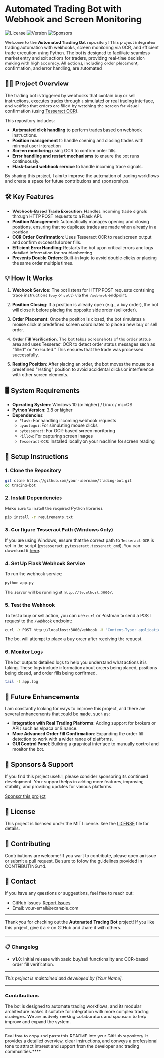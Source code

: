 

# Automated Trading Bot with Webhook and Screen Monitoring

![License](https://img.shields.io/github/license/your-username/trading-bot) ![Version](https://img.shields.io/badge/version-1.0-blue) ![Sponsors](https://img.shields.io/badge/sponsors-welcome-orange)

Welcome to the **Automated Trading Bot** repository! This project integrates trading automation with webhooks, screen monitoring via OCR, and efficient trade execution using Python. The bot is designed to facilitate seamless market entry and exit actions for traders, providing real-time decision making with high accuracy. All actions, including order placement, confirmation, and error handling, are automated.

## 🧑‍💻 Project Overview

The trading bot is triggered by webhooks that contain buy or sell instructions, executes trades through a simulated or real trading interface, and verifies that orders are filled by watching the screen for visual confirmation (using [Tesseract OCR](https://github.com/tesseract-ocr/tesseract)).

This repository includes:
- **Automated click handling** to perform trades based on webhook instructions.
- **Position management** to handle opening and closing trades with minimal user interaction.
- **Screen monitoring** using OCR to confirm order fills.
- **Error handling and restart mechanisms** to ensure the bot runs continuously.
- **Flask-based webhook service** to handle incoming trade signals.

By sharing this project, I aim to improve the automation of trading workflows and create a space for future contributions and sponsorships.

## 🛠️ Key Features

- **Webhook-Based Trade Execution**: Handles incoming trade signals through HTTP POST requests to a Flask API.
- **Position Management**: Automatically manages opening and closing positions, ensuring that no duplicate trades are made when already in a position.
- **OCR Order Confirmation**: Uses Tesseract OCR to read screen output and confirm successful order fills.
- **Efficient Error Handling**: Restarts the bot upon critical errors and logs detailed information for troubleshooting.
- **Prevents Double Orders**: Built-in logic to avoid double-clicks or placing the same order multiple times.

## 💡 How It Works

1. **Webhook Service**: The bot listens for HTTP POST requests containing trade instructions (`buy` or `sell`) via the `/webhook` endpoint.
   
2. **Position Closing**: If a position is already open (e.g., a buy order), the bot will close it before placing the opposite side order (sell order).

3. **Order Placement**: Once the position is closed, the bot simulates a mouse click at predefined screen coordinates to place a new buy or sell order.
   
4. **Order Fill Verification**: The bot takes screenshots of the order status area and uses Tesseract OCR to detect order status messages such as "filled" or "executed." This ensures that the trade was processed successfully.

5. **Resting Position**: After placing an order, the bot moves the mouse to a predefined "resting" position to avoid accidental clicks or interference with other screen elements.

## 🖥️ System Requirements

- **Operating System**: Windows 10 (or higher) / Linux / macOS
- **Python Version**: 3.8 or higher
- **Dependencies**:
  - `Flask`: For handling incoming webhook requests
  - `pyautogui`: For simulating mouse clicks
  - `pytesseract`: For OCR-based screen monitoring
  - `Pillow`: For capturing screen images
  - `Tesseract-OCR`: Installed locally on your machine for screen reading

## 🔧 Setup Instructions

### 1. Clone the Repository

```bash
git clone https://github.com/your-username/trading-bot.git
cd trading-bot
```

### 2. Install Dependencies

Make sure to install the required Python libraries:

```bash
pip install -r requirements.txt
```

### 3. Configure Tesseract Path (Windows Only)

If you are using Windows, ensure that the correct path to `Tesseract-OCR` is set in the script (`pytesseract.pytesseract.tesseract_cmd`). You can download it [here](https://github.com/tesseract-ocr/tesseract).

### 4. Set Up Flask Webhook Service

To run the webhook service:

```bash
python app.py
```

The server will be running at `http://localhost:3000/`.

### 5. Test the Webhook

To test a buy or sell action, you can use `curl` or Postman to send a POST request to the `/webhook` endpoint:

```bash
curl -X POST http://localhost:3000/webhook -H "Content-Type: application/json" -d '{"action": "buy"}'
```

The bot will attempt to place a buy order after receiving the request.

### 6. Monitor Logs

The bot outputs detailed logs to help you understand what actions it is taking. These logs include information about orders being placed, positions being closed, and order fills being confirmed.

```bash
tail -f app.log
```

## 🚀 Future Enhancements

I am constantly looking for ways to improve this project, and there are several enhancements that could be made, such as:
- **Integration with Real Trading Platforms**: Adding support for brokers or APIs such as Alpaca or Binance.
- **More Advanced Order Fill Confirmation**: Expanding the order fill detection to work with a wider range of platforms.
- **GUI Control Panel**: Building a graphical interface to manually control and monitor the bot.

## 🏅 Sponsors & Support

If you find this project useful, please consider sponsoring its continued development. Your support helps in adding more features, improving stability, and providing updates for various platforms.

[Sponsor this project](https://github.com/sponsors/your-username)

## 📜 License

This project is licensed under the MIT License. See the [LICENSE](LICENSE) file for details.

## 🤝 Contributing

Contributions are welcome! If you want to contribute, please open an issue or submit a pull request. Be sure to follow the guidelines provided in [CONTRIBUTING.md](CONTRIBUTING.md).

## 📧 Contact

If you have any questions or suggestions, feel free to reach out:

- GitHub Issues: [Report Issues](https://github.com/your-username/trading-bot/issues)
- Email: your-email@example.com

---

Thank you for checking out the **Automated Trading Bot** project! If you like this project, give it a ⭐ on GitHub and share it with others.

---

### 📋 Changelog
- **v1.0**: Initial release with basic buy/sell functionality and OCR-based order fill verification.

---

_This project is maintained and developed by [Your Name]._

---

### Contributions

The bot is designed to automate trading workflows, and its modular architecture makes it suitable for integration with more complex trading strategies. We are actively seeking collaborators and sponsors to help improve and expand the system.

---

Feel free to copy and paste this README into your GitHub repository. It provides a detailed overview, clear instructions, and conveys a professional tone to attract interest and support from the developer and trading communities.****
